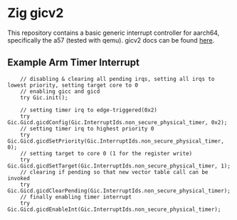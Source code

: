 # Zig gicv2

This repository contains a basic generic interrupt controller for aarch64, specifically the a57 (tested with qemu). gicv2 docs can be found [here](https://developer.arm.com/documentation/ihi0069/latest).

## Example Arm Timer Interrupt

```zig
	// disabling & clearing all pending irqs, setting all irqs to lowest priority, setting target core to 0
	// enabling gicc and gicd
	try Gic.init();

	// setting timer irq to edge-triggered(0x2)
	try Gic.Gicd.gicdConfig(Gic.InterruptIds.non_secure_physical_timer, 0x2);
	// setting timer irq to highest priority 0
	try Gic.Gicd.gicdSetPriority(Gic.InterruptIds.non_secure_physical_timer, 0);
	// setting target to core 0 (1 for the register write)
	try Gic.Gicd.gicdSetTarget(Gic.InterruptIds.non_secure_physical_timer, 1);
	// clearing if pending so that new vector table call can be invoked
	try Gic.Gicd.gicdClearPending(Gic.InterruptIds.non_secure_physical_timer);
	// finally enabling timer interrupt
	try Gic.Gicd.gicdEnableInt(Gic.InterruptIds.non_secure_physical_timer);
```